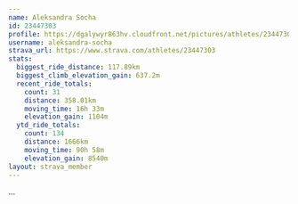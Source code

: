 ```yaml
---
name: Aleksandra Socha
id: 23447303
profile: https://dgalywyr863hv.cloudfront.net/pictures/athletes/23447303/14745546/4/large.jpg
username: aleksandra-socha
strava_url: https://www.strava.com/athletes/23447303
stats:
  biggest_ride_distance: 117.89km
  biggest_climb_elevation_gain: 637.2m
  recent_ride_totals:
    count: 31
    distance: 358.01km
    moving_time: 16h 33m
    elevation_gain: 1104m
  ytd_ride_totals:
    count: 134
    distance: 1666km
    moving_time: 90h 58m
    elevation_gain: 8540m
layout: strava_member
--- 
```

...
